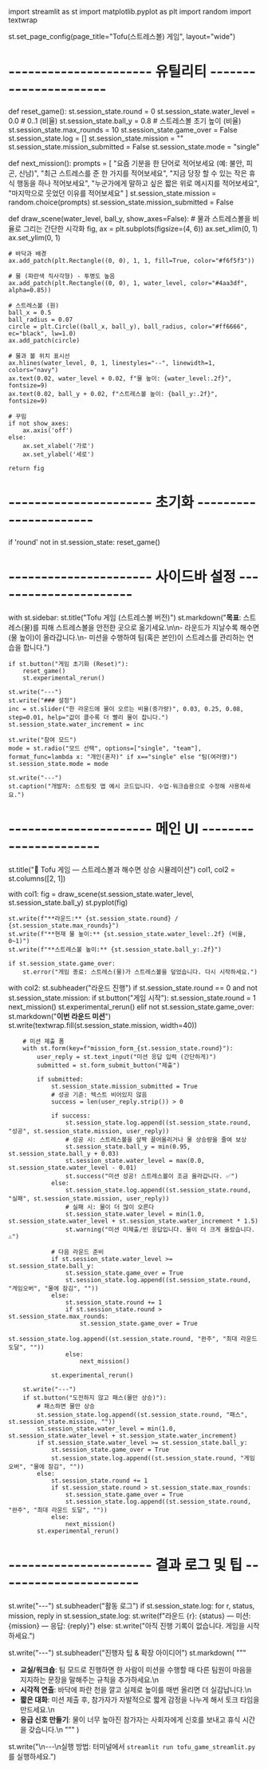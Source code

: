 import streamlit as st
import matplotlib.pyplot as plt
import random
import textwrap

st.set_page_config(page_title="Tofu(스트레스볼) 게임", layout="wide")

# ---------------------- 유틸리티 ----------------------
def reset_game():
    st.session_state.round = 0
    st.session_state.water_level = 0.0  # 0..1 (비율)
    st.session_state.ball_y = 0.8  # 스트레스볼 초기 높이 (비율)
    st.session_state.max_rounds = 10
    st.session_state.game_over = False
    st.session_state.log = []
    st.session_state.mission = ""
    st.session_state.mission_submitted = False
    st.session_state.mode = "single"


def next_mission():
    prompts = [
        "요즘 기분을 한 단어로 적어보세요 (예: 불안, 피곤, 신남)",
        "최근 스트레스를 준 한 가지를 적어보세요",
        "지금 당장 할 수 있는 작은 휴식 행동을 하나 적어보세요",
        "누군가에게 말하고 싶은 짧은 위로 메시지를 적어보세요",
        "마지막으로 웃었던 이유를 적어보세요"
    ]
    st.session_state.mission = random.choice(prompts)
    st.session_state.mission_submitted = False


def draw_scene(water_level, ball_y, show_axes=False):
    # 물과 스트레스볼을 비율로 그리는 간단한 시각화
    fig, ax = plt.subplots(figsize=(4, 6))
    ax.set_xlim(0, 1)
    ax.set_ylim(0, 1)

    # 바닥과 배경
    ax.add_patch(plt.Rectangle((0, 0), 1, 1, fill=True, color="#f6f5f3"))

    # 물 (파란색 직사각형) - 투명도 높음
    ax.add_patch(plt.Rectangle((0, 0), 1, water_level, color="#4aa3df", alpha=0.85))

    # 스트레스볼 (원)
    ball_x = 0.5
    ball_radius = 0.07
    circle = plt.Circle((ball_x, ball_y), ball_radius, color="#ff6666", ec="black", lw=1.0)
    ax.add_patch(circle)

    # 물과 볼 위치 표시선
    ax.hlines(water_level, 0, 1, linestyles="--", linewidth=1, colors="navy")
    ax.text(0.02, water_level + 0.02, f"물 높이: {water_level:.2f}", fontsize=9)
    ax.text(0.02, ball_y + 0.02, f"스트레스볼 높이: {ball_y:.2f}", fontsize=9)

    # 꾸밈
    if not show_axes:
        ax.axis('off')
    else:
        ax.set_xlabel('가로')
        ax.set_ylabel('세로')

    return fig


# ---------------------- 초기화 ----------------------
if 'round' not in st.session_state:
    reset_game()

# ---------------------- 사이드바 설정 ----------------------
with st.sidebar:
    st.title("Tofu 게임 (스트레스볼 버전)")
    st.markdown("**목표**: 스트레스(물)를 피해 스트레스볼을 안전한 곳으로 옮기세요.\n\n- 라운드가 지날수록 해수면(물 높이)이 올라갑니다.\n- 미션을 수행하여 팀(혹은 본인)이 스트레스를 관리하는 연습을 합니다.")

    if st.button("게임 초기화 (Reset)"):
        reset_game()
        st.experimental_rerun()

    st.write("---")
    st.write("### 설정")
    inc = st.slider("한 라운드에 물이 오르는 비율(증가량)", 0.03, 0.25, 0.08, step=0.01, help="값이 클수록 더 빨리 물이 찹니다.")
    st.session_state.water_increment = inc

    st.write("참여 모드")
    mode = st.radio("모드 선택", options=["single", "team"], format_func=lambda x: "개인(혼자)" if x=="single" else "팀(여러명)")
    st.session_state.mode = mode

    st.write("---")
    st.caption("개발자: 스트림릿 앱 예시 코드입니다. 수업·워크숍용으로 수정해 사용하세요.")

# ---------------------- 메인 UI ----------------------
st.title("🌊 Tofu 게임 — 스트레스볼과 해수면 상승 시뮬레이션")
col1, col2 = st.columns([2, 1])

with col1:
    fig = draw_scene(st.session_state.water_level, st.session_state.ball_y)
    st.pyplot(fig)

    st.write(f"**라운드:** {st.session_state.round} / {st.session_state.max_rounds}")
    st.write(f"**현재 물 높이:** {st.session_state.water_level:.2f} (비율, 0~1)")
    st.write(f"**스트레스볼 높이:** {st.session_state.ball_y:.2f}")

    if st.session_state.game_over:
        st.error("게임 종료: 스트레스(물)가 스트레스볼을 덮었습니다. 다시 시작하세요.")
    
with col2:
    st.subheader("라운드 진행")
    if st.session_state.round == 0 and not st.session_state.mission:
        if st.button("게임 시작"):
            st.session_state.round = 1
            next_mission()
            st.experimental_rerun()
    elif not st.session_state.game_over:
        st.markdown("**이번 라운드 미션**")
        st.write(textwrap.fill(st.session_state.mission, width=40))

        # 미션 제출 폼
        with st.form(key=f"mission_form_{st.session_state.round}"):
            user_reply = st.text_input("미션 응답 입력 (간단하게)")
            submitted = st.form_submit_button("제출")

            if submitted:
                st.session_state.mission_submitted = True
                # 성공 기준: 텍스트 비어있지 않음
                success = len(user_reply.strip()) > 0

                if success:
                    st.session_state.log.append((st.session_state.round, "성공", st.session_state.mission, user_reply))
                    # 성공 시: 스트레스볼을 살짝 끌어올리거나 물 상승량을 줄여 보상
                    st.session_state.ball_y = min(0.95, st.session_state.ball_y + 0.03)
                    st.session_state.water_level = max(0.0, st.session_state.water_level - 0.01)
                    st.success("미션 성공! 스트레스볼이 조금 올라갑니다. ✅")
                else:
                    st.session_state.log.append((st.session_state.round, "실패", st.session_state.mission, user_reply))
                    # 실패 시: 물이 더 많이 오른다
                    st.session_state.water_level = min(1.0, st.session_state.water_level + st.session_state.water_increment * 1.5)
                    st.warning("미션 미제출/빈 응답입니다. 물이 더 크게 올랐습니다. ⚠️")

                # 다음 라운드 준비
                if st.session_state.water_level >= st.session_state.ball_y:
                    st.session_state.game_over = True
                    st.session_state.log.append((st.session_state.round, "게임오버", "물에 잠김", ""))
                else:
                    st.session_state.round += 1
                    if st.session_state.round > st.session_state.max_rounds:
                        st.session_state.game_over = True
                        st.session_state.log.append((st.session_state.round, "완주", "최대 라운드 도달", ""))
                    else:
                        next_mission()

                st.experimental_rerun()

        st.write("---")
        if st.button("도전하지 않고 패스(물만 상승)"):
            # 패스하면 물만 상승
            st.session_state.log.append((st.session_state.round, "패스", st.session_state.mission, ""))
            st.session_state.water_level = min(1.0, st.session_state.water_level + st.session_state.water_increment)
            if st.session_state.water_level >= st.session_state.ball_y:
                st.session_state.game_over = True
                st.session_state.log.append((st.session_state.round, "게임오버", "물에 잠김", ""))
            else:
                st.session_state.round += 1
                if st.session_state.round > st.session_state.max_rounds:
                    st.session_state.game_over = True
                    st.session_state.log.append((st.session_state.round, "완주", "최대 라운드 도달", ""))
                else:
                    next_mission()
            st.experimental_rerun()

# ---------------------- 결과 로그 및 팁 ----------------------
st.write("---")
st.subheader("활동 로그")
if st.session_state.log:
    for r, status, mission, reply in st.session_state.log:
        st.write(f"라운드 {r}: {status} — 미션: {mission} — 응답: {reply}")
else:
    st.write("아직 진행 기록이 없습니다. 게임을 시작하세요.")

st.write("---")
st.subheader("진행자 팁 & 확장 아이디어")
st.markdown(
    """
- **교실/워크숍**: 팀 모드로 진행하면 한 사람이 미션을 수행할 때 다른 팀원이 마음을 지지하는 문장을 말해주는 규칙을 추가하세요.\n
- **시각적 연출**: 바닥에 파란 천을 깔고 실제로 높이를 매번 올리면 더 실감납니다.\n
- **짧은 대화**: 미션 제출 후, 참가자가 자발적으로 짧게 감정을 나누게 해서 토크 타임을 만드세요.\n
- **응급 신호 만들기**: 물이 너무 높아진 참가자는 사회자에게 신호를 보내고 휴식 시간을 갖습니다.\n
"""
)

st.write("\n---\n실행 방법: 터미널에서 `streamlit run tofu_game_streamlit.py` 를 실행하세요.")
